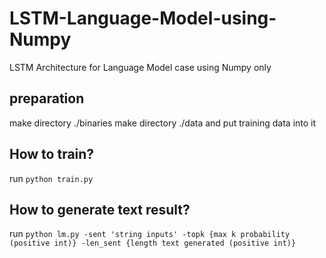 # LSTM-Language-Model-using-Numpy
LSTM Architecture for Language Model case using Numpy only

## preparation
make directory ./binaries
make directory ./data and put training data into it

## How to train?
run `python train.py`

## How to generate text result?
run `python lm.py -sent 'string inputs' -topk {max k probability (positive int)} -len_sent {length text generated (positive int)}`

